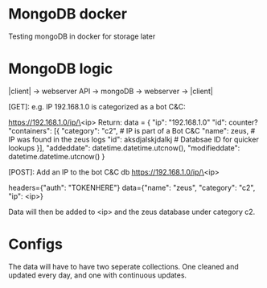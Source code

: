 # MongoDB docker
Testing mongoDB in docker for storage later

# MongoDB logic
|client| -> webserver API -> mongoDB -> webserver -> |client|

[GET]:
e.g. IP 192.168.1.0 is categorized as a bot C&C:

https://192.168.1.0/ip/\<ip\>
Return:
        data = {
            "ip": "192.168.1.0"
            "id": counter?
            "containers": [{
		"category": "c2", 	# IP is part of a Bot C&C
		"name": zeus, 		# IP was found in the zeus logs	
		"id": aksdjalskjdalkj 	# Databsae ID for quicker lookups
	    }],
            "addeddate": datetime.datetime.utcnow(),
            "modifieddate": datetime.datetime.utcnow()
        }

[POST]:
Add an IP to the bot C&C db
https://192.168.1.0/ip/\<ip\>

headers={"auth": "TOKENHERE"}
data={"name": "zeus", "category": "c2", "ip": \<ip\>}

Data will then be added to \<ip\> and the zeus database under category c2.

# Configs
The data will have to have two seperate collections. One cleaned and updated every day, and one with continuous updates.
